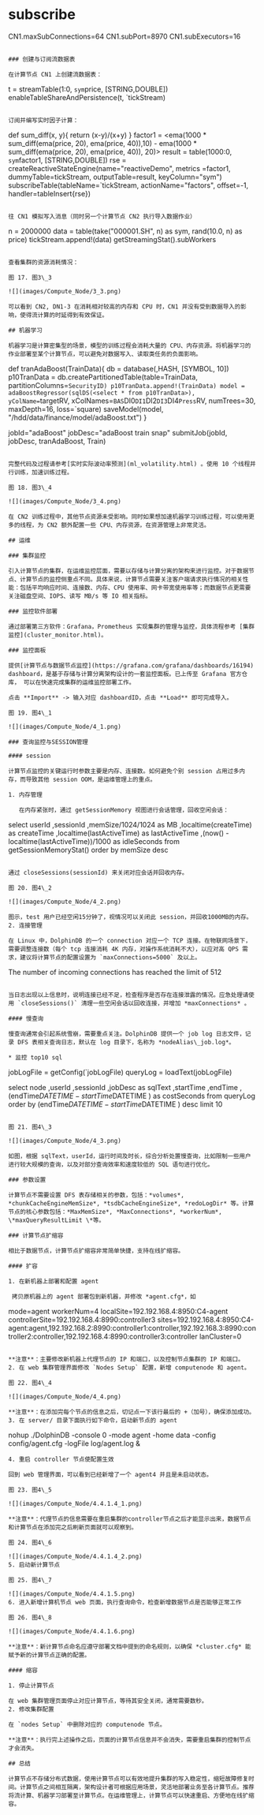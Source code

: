 # subscribe
CN1.maxSubConnections=64
CN1.subPort=8970
CN1.subExecutors=16
```

### 创建与订阅流数据表

在计算节点 CN1 上创建流数据表：

```
t = streamTable(1:0, `sym`price, [STRING,DOUBLE])
enableTableShareAndPersistence(t, `tickStream)
```

订阅并编写实时因子计算：

```
def sum_diff(x, y){
    return (x-y)/(x+y)
}
factor1 = <ema(1000 * sum_diff(ema(price, 20), ema(price, 40)),10) -  ema(1000 * sum_diff(ema(price, 20), ema(price, 40)), 20)>
result = table(1000:0, `sym`factor1, [STRING,DOUBLE])
rse = createReactiveStateEngine(name="reactiveDemo", metrics =factor1, dummyTable=tickStream, outputTable=result, keyColumn="sym")
subscribeTable(tableName=`tickStream, actionName="factors", offset=-1, handler=tableInsert{rse})
```

往 CN1 模拟写入消息（同时另一个计算节点 CN2 执行导入数据作业）

```
n = 2000000
data = table(take("000001.SH", n) as sym, rand(10.0, n) as price)
tickStream.append!(data)
getStreamingStat().subWorkers
```

查看集群的资源消耗情况：

图 17. 图3\_3

![](images/Compute_Node/3_3.png)

可以看到 CN2, DN1-3 在消耗相对较高的内存和 CPU 时，CN1 并没有受到数据导入的影响，使得流计算的时延得到有效保证。

## 机器学习

机器学习是计算密集型的场景，模型的训练过程会消耗大量的 CPU、内存资源。将机器学习的作业部署至某个计算节点，可以避免对数据写入、读取类任务的负面影响。

```
def tranAdaBoost(TrainData){
	db = database(,HASH, [SYMBOL, 10])
	p10TranData = db.createPartitionedTable(table=TrainData, partitionColumns=`SecurityID)
	p10TranData.append!(TrainData)
	model = adaBoostRegressor(sqlDS(<select * from p10TranData>), yColName=`targetRV, xColNames=`BAS`DI0`DI1`DI2`DI3`DI4`Press`RV, numTrees=30, maxDepth=16, loss=`square)
	saveModel(model, "/hdd/data/finance/model/adaBoost.txt")
}

jobId="adaBoost"
jobDesc="adaBoost train snap"
submitJob(jobId, jobDesc, tranAdaBoost, Train)
```

完整代码及过程请参考[实时实际波动率预测](ml_volatility.html) 。使用 10 个线程并行训练，加速训练过程。

图 18. 图3\_4

![](images/Compute_Node/3_4.png)

在 CN2 训练过程中，其他节点资源未受影响。同时如果想加速机器学习训练过程，可以使用更多的线程，为 CN2 额外配置一些 CPU、内存资源，在资源管理上非常灵活。

## 运维

### 集群监控

引入计算节点的集群，在运维监控层面，需要以存储与计算分离的架构来进行监控。对于数据节点、计算节点的监控侧重点不同。具体来说，计算节点需要关注客户端请求执行情况的相关性能：包括平均响应时间、连接数、内存、CPU 使用率、网卡带宽使用率等；而数据节点更需要关注磁盘空间、IOPS、读写 MB/s 等 IO 相关指标。

### 监控软件部署

通过部署第三方软件：Grafana，Prometheus 实现集群的管理与监控，具体流程参考 [集群监控](cluster_monitor.html)。

### 监控面板

提供[计算节点与数据节点监控](https://grafana.com/grafana/dashboards/16194) dashboard，是基于存储与计算分离架构设计的一套监控面板。已上传至 Grafana 官方仓库， 可以在快速完成集群的运维监控部署工作。

点击 **Import** -> 输入对应 dashboardID，点击 **Load** 即可完成导入。

图 19. 图4\_1

![](images/Compute_Node/4_1.png)

### 查询监控与SESSION管理

#### session

计算节点监控的关键运行时参数主要是内存、连接数。如何避免个别 session 占用过多内存，而导致其他 session OOM，是运维管理上的重点。

1. 内存管理

   在内存紧张时，通过 getSessionMemory 视图进行会话管理，回收空闲会话：

   ```
   select
       userId
       ,sessionId
       ,memSize/1024/1024 as MB
       ,localtime(createTime) as createTime
       ,localtime(lastActiveTime) as lastActiveTime
       ,(now() - localtime(lastActiveTime))/1000 as idleSeconds
   from getSessionMemoryStat()
   order by memSize desc
   ```

   通过 closeSessions(sessionId) 来关闭对应会话并回收内存。

   图 20. 图4\_2

   ![](images/Compute_Node/4_2.png)

   图示，test 用户已经空闲15分钟了，视情况可以关闭此 session，并回收1000MB的内存。
2. 连接管理

   在 Linux 中，DolphinDB 的一个 connection 对应一个 TCP 连接。在物联网场景下，需要调整连接数（每个 tcp 连接消耗 4K 内存，对操作系统消耗不大），以应对高 QPS 需求，建议将计算节点的配置设置为 `maxConnections=5000` 及以上。

   ```
   The number of incoming connections has reached the limit of 512
   ```

   当日志出现以上信息时，说明连接已经不足，检查程序是否存在连接泄露的情况。应急处理请使用 `closeSessions()` 清理一些空闲会话以回收连接，并增加 *maxConnections* 。

#### 慢查询

慢查询通常会引起系统雪崩，需要重点关注。DolphinDB 提供一个 job log 日志文件，记录 DFS 表相关查询日志，默认在 log 目录下，名称为 *nodeAlias\_job.log*。

* 监控 top10 sql

  ```
  jobLogFile = getConfig(`jobLogFile)
  queryLog = loadText(jobLogFile)

  select
      node
      ,userId
      ,sessionId
      ,jobDesc as sqlText
      ,startTime
      ,endTime
      ,(endTime$DATETIME - startTime$DATETIME ) as costSeconds
  from queryLog
  order by (endTime$DATETIME - startTime$DATETIME ) desc
  limit 10
  ```

  图 21. 图4\_3

  ![](images/Compute_Node/4_3.png)

如图，根据 sqlText，userId，运行时间及时长，综合分析处置慢查询，比如限制一些用户进行较大规模的查询，以及对部分查询效率和速度较低的 SQL 语句进行优化。

### 参数设置

计算节点不需要设置 DFS 表存储相关的参数，包括：*volumes*, *chunkCacheEngineMemSize*, *tsdbCacheEngineSize*, *redoLogDir* 等。计算节点的核心参数包括：*MaxMemSize*, *MaxConnections*, *workerNum*, \*maxQueryResultLimit \*等。

### 计算节点扩缩容

相比于数据节点，计算节点扩缩容非常简单快捷，支持在线扩缩容。

#### 扩容

1. 在新机器上部署和配置 agent

   拷贝原机器上的 agent 部署包到新机器，并修改 *agent.cfg*，如

   ```
   mode=agent
   workerNum=4
   localSite=192.192.168.4:8950:C4-agent
   controllerSite=192.192.168.4:8990:controller3
   sites=192.192.168.4:8950:C4-agent:agent,192.192.168.2:8990:controller1:controller,192.192.168.3:8990:controller2:controller,192.192.168.4:8990:controller3:controller
   lanCluster=0
   ```

   **注意**：主要修改新机器上代理节点的 IP 和端口，以及控制节点集群的 IP 和端口。
2. 在 web 集群管理界面修改 `Nodes Setup` 配置，新增 computenode 和 agent。

   图 22. 图4\_4

   ![](images/Compute_Node/4_4.png)

   **注意**：在添加完每个节点的信息之后，切记点一下该行最后的 +（加号），确保添加成功。
3. 在 server/ 目录下面执行如下命令，启动新节点的 agent

   ```
   nohup ./DolphinDB -console 0 -mode agent -home data -config config/agent.cfg -logFile log/agent.log &
   ```
4. 重启 controller 节点使配置生效

   回到 web 管理界面，可以看到已经新增了一个 agent4 并且是未启动状态。

   图 23. 图4\_5

   ![](images/Compute_Node/4.4.1.4_1.png)

   **注意**：代理节点的信息需要在重启集群的controller节点之后才能显示出来，数据节点和计算节点在添加完之后刷新页面就可以观察到。

   图 24. 图4\_6

   ![](images/Compute_Node/4.4.1.4_2.png)
5. 启动新计算节点

   图 25. 图4\_7

   ![](images/Compute_Node/4.4.1.5.png)
6. 进入新增计算机节点 web 页面，执行查询命令，检查新增数据节点是否能够正常工作

   图 26. 图4\_8

   ![](images/Compute_Node/4.4.1.6.png)

   **注意**：新计算节点命名应遵守部署文档中提到的命名规则，以确保 *cluster.cfg* 能赋予新的计算节点正确的配置。

#### 缩容

1. 停止计算节点

   在 web 集群管理页面停止对应计算节点，等待其安全关闭，通常需要数秒。
2. 修改集群配置

   在 `nodes Setup` 中删除对应的 computenode 节点。

   **注意**：执行完上述操作之后，页面的计算节点信息并不会消失，需要重启集群的控制节点才会消失。

## 总结

计算节点不存储分布式数据，使用计算节点可以有效地提升集群的写入稳定性，缩短故障修复时间。计算节点之间相互隔离，架构设计者可根据应用场景，灵活地部署业务至各计算节点。推荐将流计算、机器学习部署至计算节点。在运维管理上，计算节点可以快速重启、方便地在线扩缩容。

